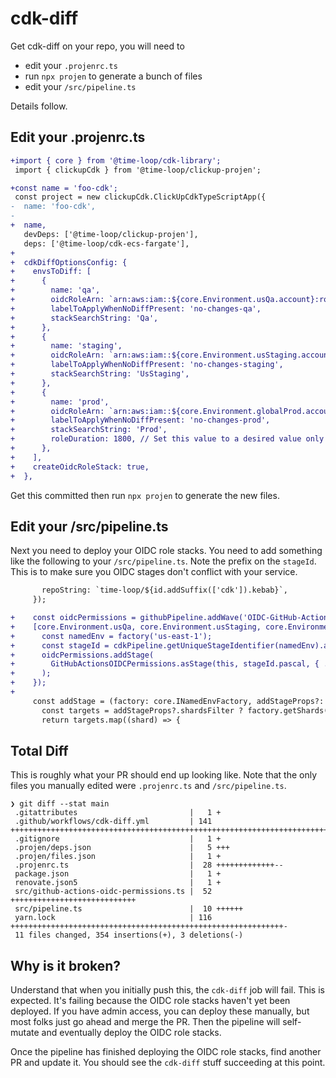 # cdk-diff

Get cdk-diff on your repo, you will need to
- edit your `.projenrc.ts`
- run `npx projen` to generate a bunch of files
- edit your `/src/pipeline.ts`

Details follow.

## Edit your .projenrc.ts

```diff
+import { core } from '@time-loop/cdk-library';
 import { clickupCdk } from '@time-loop/clickup-projen';

+const name = 'foo-cdk';
 const project = new clickupCdk.ClickUpCdkTypeScriptApp({
-  name: 'foo-cdk',
-
+  name,
   devDeps: ['@time-loop/clickup-projen'],
   deps: ['@time-loop/cdk-ecs-fargate'],
+
+  cdkDiffOptionsConfig: {
+    envsToDiff: [
+      {
+        name: 'qa',
+        oidcRoleArn: `arn:aws:iam::${core.Environment.usQa.account}:role/${name}-github-actions-role`,
+        labelToApplyWhenNoDiffPresent: 'no-changes-qa',
+        stackSearchString: 'Qa',
+      },
+      {
+        name: 'staging',
+        oidcRoleArn: `arn:aws:iam::${core.Environment.usStaging.account}:role/${name}-github-actions-role`,
+        labelToApplyWhenNoDiffPresent: 'no-changes-staging',
+        stackSearchString: 'UsStaging',
+      },
+      {
+        name: 'prod',
+        oidcRoleArn: `arn:aws:iam::${core.Environment.globalProd.account}:role/${name}-github-actions-role`,
+        labelToApplyWhenNoDiffPresent: 'no-changes-prod',
+        stackSearchString: 'Prod',
+        roleDuration: 1800, // Set this value to a desired value only if the diff workflow is expected to take longer than 900 seconds.
+      },
+    ],
+    createOidcRoleStack: true,
+  },
```

Get this committed then run `npx projen` to generate the new files.

## Edit your /src/pipeline.ts

Next you need to deploy your OIDC role stacks.
You need to add something like the following to your `/src/pipeline.ts`.
Note the prefix on the `stageId`.
This is to make sure you OIDC stages don't conflict with your service.

```diff
       repoString: `time-loop/${id.addSuffix(['cdk']).kebab}`,
     });

+    const oidcPermissions = githubPipeline.addWave('OIDC-GitHub-Actions-Permissions');
+    [core.Environment.usQa, core.Environment.usStaging, core.Environment.globalProd].forEach((factory) => {
+      const namedEnv = factory('us-east-1');
+      const stageId = cdkPipeline.getUniqueStageIdentifier(namedEnv).addPrefix(['oidc']);
+      oidcPermissions.addStage(
+        GitHubActionsOIDCPermissions.asStage(this, stageId.pascal, { ...commonProps, namedEnv }),
+      );
+    });
+
     const addStage = (factory: core.INamedEnvFactory, addStageProps?: AddStageProps): Stage[] => {
       const targets = addStageProps?.shardsFilter ? factory.getShards(addStageProps.shardsFilter) : factory.shards;
       return targets.map((shard) => {
```

## Total Diff

This is roughly what your PR should end up looking like.
Note that the only files you manually edited were `.projenrc.ts` and `/src/pipeline.ts`.

```
❯ git diff --stat main
 .gitattributes                         |   1 +
 .github/workflows/cdk-diff.yml         | 141 ++++++++++++++++++++++++++++++++++++++++++++++++++++++++++++++++++++++++++++
 .gitignore                             |   1 +
 .projen/deps.json                      |   5 +++
 .projen/files.json                     |   1 +
 .projenrc.ts                           |  28 +++++++++++++--
 package.json                           |   1 +
 renovate.json5                         |   1 +
 src/github-actions-oidc-permissions.ts |  52 ++++++++++++++++++++++++++++
 src/pipeline.ts                        |  10 ++++++
 yarn.lock                              | 116 +++++++++++++++++++++++++++++++++++++++++++++++++++++++++++++-
 11 files changed, 354 insertions(+), 3 deletions(-)
```

## Why is it broken?

Understand that when you initially push this, the `cdk-diff` job will fail.
This is expected. It's failing because the OIDC role stacks haven't yet been deployed.
If you have admin access, you can deploy these manually,
but most folks just go ahead and merge the PR.
Then the pipeline will self-mutate and eventually deploy the OIDC role stacks.

Once the pipeline has finished deploying the OIDC role stacks,
find another PR and update it.
You should see the `cdk-diff` stuff succeeding at this point.

